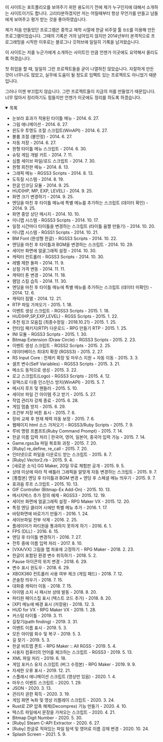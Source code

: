 이 사이트는 포트폴리오를 보여주기 위한 용도이기 전에 제가 누구인지에 대해서 소개하는 사이트이기도 합니다.
고리타분하겠지만 저는 어릴때부터 항상 무언가를 만들고 남들에게 보여주고 평가 받는 것을 좋아하였습니다.

제가 처음 만들었던 프로그램은 중학교 재학 시절에 한글 비주얼 툴 `창조`를 이용해 만든 프로그램이었습니다.
그때의 기록은 거의 남아있지 않지만 2014년부터 본격적으로 프로그래밍을 시작한 이후로는 블로그나 깃허브에 일일히 기록을 남겨왔습니다.

이 사이트는 저를 누군가에게 소개하는 사이트인 만큼 언젠가 이곳에도 요약해서 올리도록 하겠습니다.

첫 취업을 할 때, 일일히 그런 프로젝트들을 굳이 나열하진 않았습니다.
자잘하게 만든 것이 너무나도 많았고, 실무에 도움이 될 정도로 임펙트 있는 프로젝트도 아니었기 때문입니다.

그러나 이젠 부끄럽지 않습니다. 그런 프로젝트들이 지금의 저를 만들었기 때문입니다.
너무 많아서 정리하기도 힘들지만 언젠가 이곳에도 정리를 하도록 하겠습니다.

<details open><summary>목록</summary>

- 눈보라 효과가 적용된 타이틀 메뉴 - 2014. 6. 27.
- 그림 애니메이션 - 2014. 6. 27.
- 윈도우 투명도 조절 스크립트(WinAPI) - 2014. 6. 27.
- 볼륨 조절 (불안정) - 2014. 6. 27.
- 자동 저장 - 2014. 6. 27.
- 원형 타이틀 메뉴 스크립트 - 2014. 6. 30.
- 슈팅 게임 개발 키트 - 2014. 7. 11.
- 심플 세이브 파일/로드 스크립트 - 2014. 7. 30.
- 원형 회전판 메뉴 - 2014. 8. 13.
- 그래픽 메뉴 - RGSS3 Scripts - 2014. 8. 13.
- 도둑질 시스템 - 2014. 8. 19.
- 한글 인코딩 모듈 - 2014. 9. 25.
- HUD(HP, MP, EXP, LEVEL) - 2014. 9. 25.
- 화면 크기 변경하기 - 2014. 9. 25.
- 엔딩을 마친 후 타이틀 메뉴에 특별 메뉴를 추가하는 스크립트 (데이터 확인) - 2014. 9. 25.
- 화면 중앙 상단 메시지 - 2014. 10. 10.
- 미니맵 시스템 - RGSS3 Scripts - 2014. 10. 17.
- 일정 시간마다 타이틀을 변경하는 스크립트 (타이틀 움짤 만들기) - 2014. 10. 20.
- 미니맵 시스템 - RGSS1 Scripts - 2014. 10. 21.
- BM Font (완성형 한글) - RGSS3 Scripts - 2014. 10. 22.
- 엔딩을 마친 후 타이틀과 BGM을 변경하는 스크립트 - 2014. 10. 29.
- 세이브 화면에 얼굴그래픽 설정 - 2014. 10. 30.
- 캐릭터 컨트롤러 - RGSS3 Scripts - 2014. 10. 30.
- 레벨 제한 돌파 - 2014. 11. 9.
- 상점 가격 변동 - 2014. 11. 11.
- 캐릭터 톤 변경 - 2014. 11. 18.
- 램덤 스킬 습득 - 2014. 11. 30.
- 엔딩을 마친 후 타이틀 메뉴에 특별 메뉴를 추가하는 스크립트 (데이터 미확인) - 2014. 12. 6.
- 캐릭터 점멸 - 2014. 12. 21.
- RTP 파일 가져오기 - 2015. 1. 18.
- 이벤트 생성 스크립트 - RGSS3 Scripts - 2015. 1. 18.
- HUD(HP,SP,EXP,LEVEL) - RGSS Scripts - 2015. 1. 22.
- 추천 링크 모음집 (최종수정일 : 2018.10.21) - 2015. 1. 25.
- 런타임 패키지(RTP) 다운로드 - RPG 만들기 RTP - 2015. 1. 25.
- INI 모듈 - RGSS3 Scripts - 2015. 1. 30.
- Bitmap Extension (Draw Circle) - RGSS3 Scripts - 2015. 2. 23.
- 이벤트 생성 스크립트 - RGSS2 Scripts - 2015. 2. 25.
- 데이터베이스 최대치 확장 (RGSS3) - 2015. 2. 27.
- RS Input Core : 전체키 확장 및 마우스 지원 + 자동 이동 - 2015. 3. 3.
- 셀프 변수(Self Variables) - RGSS3 Scripts - 2015. 3. 21.
- 메소드 동적으로 생성 - 2015. 3. 22.
- 로고 스크립트(Logo) - RGSS3 Scripts - 2015. 4. 12.
- 뮤텍스로 다중 인스턴스 방지(WinAPI) - 2015. 5. 7.
- 메시지 루프 및 핸들러 - 2015. 5. 10.
- 세이브 파일 간 아이템 주고 받기 - 2015. 5. 27.
- 작업 관리자 강제 종료 - 2015. 6. 28.
- 게임 멈춤 방지 - 2015. 6. 29.
- 조건부 저장 버튼 표시 - 2015. 7. 6.
- 장비 교체 후 현재 체력 자동 보정 - 2015. 7. 6.
- 웹페이지 html 소스 가져오기 - RGSS3/Ruby Scripts - 2015. 7. 9.
- 루비 명령 프롬프트(Ruby Command Prompt) - 2015. 7. 14.
- 한글 이름 입력 처리 | 한국어, 영어, 일본어, 중국어 입력 가능 - 2015. 7. 14.
- Game.rgss3a 파일 복호화 과정 - 2015. 7. 20.
- [Ruby] re_define, re_call - 2015. 7. 20.
- 인터넷으로 파일을 다운로드 받는 스크립트 - 2015. 8. 7.
- [Ruby] Vector2.rb - 2015. 9. 4.
- [새로운 소식] GG Maker, 20일 무료 체험판 공개 - 2015. 9. 5.
- 상태 이상에 따라 적 배틀러 그래픽을 알맞게 자동 변경하는 스크립트 - 2015. 9. 7.
- [통합본] 엔딩 후 타이틀과 BGM 변경 + 엔딩 후 스페셜 메뉴 띄우기 - 2015. 9. 7.
- 효과음 루프 스크립트 - 2015. 10. 13.
- GIF Controller (Bitmap-Ex Add-On) - 2015. 10. 13.
- 메시지박스 추가 정의 예제 - RGSS3 - 2015. 12. 19.
- 세이브 화면에 얼굴그래픽 설정 - RPG Maker VX - 2015. 12. 20.
- 특정 엔딩 클리어 시에만 특별 메뉴 추가 - 2016. 1. 17.
- 바탕화면에 바로가기 만들기 - 2016. 1. 24.
- 세이브파일 전부 삭제 - 2016. 2. 25.
- 플레이어가 파티원을 통과하지 못하게 하기 - 2016. 6. 1.
- FPS (DLL) - 2016. 6. 15.
- 엔딩 후 타이틀 변경하기 - 2016. 7. 27.
- 전투 중에 이름 입력 처리 - 2017. 8. 10.
- [VXA/VX] 그림을 맵 좌표에 고정하기 - RPG Maker - 2018. 2. 23.
- 한글이 포함된 환경 변수 취득하기 - 2018. 5. 2.
- Pause 아이콘의 위치 변경 - 2018. 6. 29.
- 변수 표시 윈도우 - 2018. 6. 29.
- XBOX360 컨트롤러 사용 여부 체크 (게임 패드) - 2018. 7. 12.
- 콘솔창 띄우기 - 2018. 7. 15.
- 대화중 캐릭터 이동 - 2018. 7. 15.
- 아이템 소지 시 패시브 상태 발동 - 2018. 8. 20.
- 파티원 페이스칩 표시 (텍스트 코드 추가) - 2018. 8. 20.
- [XP] 메뉴에 배경 표시 (저장용) - 2018. 12. 3.
- HUD for VX - RPG Maker VX - 2019. 1. 28.
- 커스텀 타이틀 - 2019. 3. 11.
- 길찾기(path finding) - 2019. 3. 31.
- 이벤트 이름 표시 - 2019. 5. 3.
- 모든 아이템 회수 및 복구 - 2019. 5. 3.
- 길 찾기 - 2019. 5. 3.
- 한글 비트맵 폰트 - RPG Maker :: All RGSS - 2019. 5. 4.
- 사용자 컴퓨터의 언어를 체크하는 스크립트 - RGSS3 - 2019. 5. 13.
- XML 파일 처리 - 2019. 6. 18.
- 게임 포커스 유지 스크립트 (버그 수정본) - RPG Maker - 2019. 9. 9.
- 자세한 오류 표시 - 2019. 12. 21.
- 스플래시 애니메이션 스크립트 (영상만 있음) - 2020. 1. 4.
- 마우스 이벤트 스크립트 - 2020. 1. 29.
- JSON - 2020. 3. 13.
- 관리자 권한 획득 - 2020. 3. 19.
- 게임 화면 녹화 및 영상 리플레이 스크립트 - 2020. 3. 24.
- Rust로 ZIP 압축 해제(Decompres) 기능 만들기 - 2020. 4. 10.
- 텍스트 파일에서 문장을 가져오는 스크립트 - 2020. 4. 21.
- Bitmap Digit Number - 2020. 5. 30.
- [Ruby] Steam C-API Extractor - 2020. 6. 27.
- [Ruby] 한글로 적혀있는 파일 탐색 및 영어로 이름 강제 변경 - 2020. 10. 24.
- Splash Screen - 2021. 5. 9.
</details>
